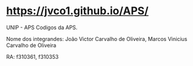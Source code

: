 # https://jvco1.github.io/APS/
UNIP - APS
Codigos da APS.

Nome dos integrandes: João Victor Carvalho de Oliveira, Marcos Vinicius Carvalho de Oliveira

RA: f310361, f310353
